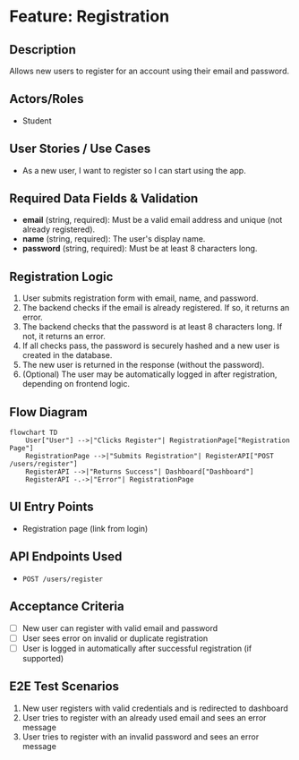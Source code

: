 # Feature: Registration

## Description
Allows new users to register for an account using their email and password.

## Actors/Roles
- Student

## User Stories / Use Cases
- As a new user, I want to register so I can start using the app.

## Required Data Fields & Validation
- **email** (string, required): Must be a valid email address and unique (not already registered).
- **name** (string, required): The user's display name.
- **password** (string, required): Must be at least 8 characters long.

## Registration Logic
1. User submits registration form with email, name, and password.
2. The backend checks if the email is already registered. If so, it returns an error.
3. The backend checks that the password is at least 8 characters long. If not, it returns an error.
4. If all checks pass, the password is securely hashed and a new user is created in the database.
5. The new user is returned in the response (without the password).
6. (Optional) The user may be automatically logged in after registration, depending on frontend logic.

## Flow Diagram
```mermaid
flowchart TD
    User["User"] -->|"Clicks Register"| RegistrationPage["Registration Page"]
    RegistrationPage -->|"Submits Registration"| RegisterAPI["POST /users/register"]
    RegisterAPI -->|"Returns Success"| Dashboard["Dashboard"]
    RegisterAPI -.->|"Error"| RegistrationPage
```

## UI Entry Points
- Registration page (link from login)

## API Endpoints Used
- `POST /users/register`

## Acceptance Criteria
- [ ] New user can register with valid email and password
- [ ] User sees error on invalid or duplicate registration
- [ ] User is logged in automatically after successful registration (if supported)

## E2E Test Scenarios
1. New user registers with valid credentials and is redirected to dashboard
2. User tries to register with an already used email and sees an error message
3. User tries to register with an invalid password and sees an error message 